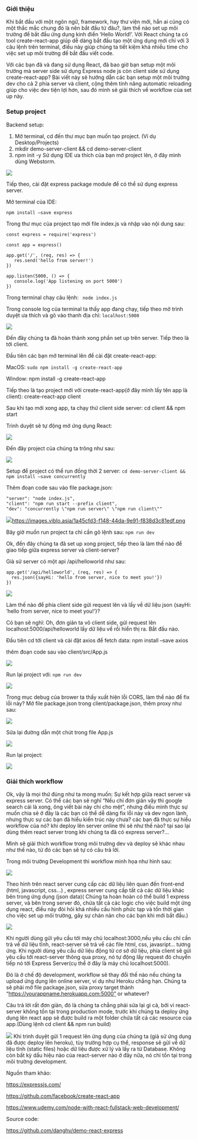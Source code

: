 ### Giới thiệu
Khi bắt đầu với một ngôn ngữ, framework, hay thư viện mới, hẳn ai cũng có một thắc mắc chung đó là nên bắt đầu từ đâu?, làm thế nào set up môi trường để bắt đầu ứng dụng kinh điển ‘Hello World!’. Với React chúng ta có tool create-react-app giúp dễ dàng bắt đầu tạo một ứng dụng mới chỉ với 3 câu lệnh trên terminal, điều này giúp chúng ta tiết kiệm khá nhiều time cho việc set up môi trường để bắt đầu viết code. 

Với các bạn đã và đang sử dụng React, đã bao giờ bạn setup một môi trường mà server side sử dụng Express node js còn client side sử dụng create-react-app? Bài viết này sẽ hướng dẫn các bạn setup một môi trường dev cho cả 2 phía server và client, cộng thêm tính năng automatic reloading giúp cho việc dev tiện lợi hơn, sau đó mình sẽ giải thích về workflow của set up này.

### Setup project
Backend setup:

1. Mở terminal, cd đến thư mục bạn muốn tạo project. (Ví dụ Desktop/Projects)
2. mkdir demo-server-client && cd demo-server-client
3. npm init -y
Sử dụng IDE ưa thích của bạn mở project lên, ở đây mình dùng Webstorm.

![](https://images.viblo.asia/a5449d47-ae49-474d-b5d0-f3f012725a43.png)

Tiếp theo, cài đặt express package module để có thể sử dụng express server.

Mở terminal của IDE:

```
npm install –save express
```

Trong thư mục của project tạo mới file index.js và nhập vào nội dung sau:
```
const express = require('express')
 
const app = express()
 
app.get('/', (req, res) => {
   res.send('hello from server!')
})
 
app.listen(5000, () => {
   console.log('App listening on port 5000')
})
```
Trong terminal chạy câu lệnh:  ` node index.js`

Trong console log của terminal ta thấy app đang chạy, tiếp theo mở trình duyệt ưa thích và gõ vào thanh địa chỉ: `localhost:5000`

![](https://images.viblo.asia/2ba76156-32d0-4866-9166-64e43b3170b2.png)

Đến đây chúng ta đã hoàn thành xong phần set up trên server. Tiếp theo là tới client.

Đầu tiên các bạn mở terminal lên để cài đặt create-react-app:

MacOS: `sudo npm install -g create-react-app`

Window: npm install -g create-react-app

Tiếp theo là tạo project mới với create-react-app(ở đây mình lấy tên app là client): create-react-app client

Sau khi tạo mới xong app, ta chạy thử client side server: cd client && npm start

Trình duyệt sẽ tự động mở ứng dụng React:

![](https://images.viblo.asia/eeaf0456-eb3a-4dc3-bcd2-875ce323e79c.png)

Đến đây project của chúng ta trông như sau:

![](https://images.viblo.asia/26abed48-7862-45c3-b642-8388410cbef7.png)

Setup để project có thể run đồng thời 2 server: `cd demo-server-client && npm install –save concurrently`

Thêm đoạn code sau vào file package.json:

```
"server": "node index.js",
"client": "npm run start --prefix client",
"dev": "concurrently \"npm run server\" \"npm run client\""
```

![](https://images.viblo.asia/1a45cfd3-f148-44da-9e91-f838d3c81edf.png)https://images.viblo.asia/1a45cfd3-f148-44da-9e91-f838d3c81edf.png

Bây giờ muốn run project ta chỉ cần gõ lệnh sau: `npm run dev`

Ok, đến đây chúng ta đã set up xong project, tiếp theo là làm thế nào để giao tiếp giữa express server và client-server?

Giả sử server có một api /api/helloworld như sau:

```
app.get('/api/helloworld', (req, res) => {
  res.json({sayHi: 'hello from server, nice to meet you!'})
})

```

![](https://images.viblo.asia/6c8aeec1-7c6d-49ab-a5d3-71af1a52b301.png)

Làm thế nào để phía client side gửi request lên và lấy về dữ liệu json {sayHi: ‘hello from server, nice to meet you!’}?

Có bạn sẽ nghĩ: Oh, đơn giản ta vô client side, gửi request lên localhost:5000/api/helloworld lấy dữ liệu về rồi hiển thị ra. Bắt đầu nào.

Đầu tiên cd tới client và cài đặt axios để fetch data: npm install –save axios

thêm đoạn code sau vào client/src/App.js

![](https://images.viblo.asia/5ecafff5-9b17-4e3c-9a58-bf6df29c8717.png)

Run lại project với: `npm run dev`

![](https://images.viblo.asia/04f41d11-8a3a-4db2-9db1-6491a98cb94d.png)

Trong mục debug của brower ta thấy xuất hiện lỗi CORS, làm thể nào để fix lỗi này? Mở file package.json trong client/package.json, thêm proxy như sau:

![](https://images.viblo.asia/5f101f2b-f784-4689-8c07-d9b2d9cc9ab6.png)

Sửa lại đường dẫn một chút trong file App.js

![](https://images.viblo.asia/5d248248-fecc-4262-9b1c-4d82ba5e6a3a.png)

Run lại project:

![](https://images.viblo.asia/101b1642-754a-4ff0-a344-e476cf7137be.png)

### Giải thích workflow
Ok, vậy là mọi thứ đúng như ta mong muốn: Sự kết hợp giữa react server và express server. Có thể các bạn sẽ nghĩ “Nếu chỉ đơn giản vậy thì google search cái là xong, ông viết bài này chi cho mệt”, nhưng điều mình thực sự muốn chia sẻ ở đây là các bạn có thể dễ dàng fix lỗi này và dev ngon lành, nhưng thực sự các bạn đã hiểu kiến trúc này chưa? các bạn đã thực sự hiểu workflow của nó? khi deploy lên server online thì sẽ như thế nào? tại sao lại dùng thêm react server trong khi chúng ta đã có express server?…

Mình sẽ giải thích workflow trong môi trường dev và deploy sẽ khác nhau như thế nào, từ đó các bạn sẽ tự có câu trả lời.

Trong môi trường Development thì workflow minh họa như hình sau:

![](https://images.viblo.asia/1fcb21fd-3cb7-41bb-bdb9-95e9511d3507.png)

Theo hình trên react server cung cấp các dữ liệu liên quan đến front-end (html, javascript, css…) , express server cung cấp tất cả các dữ liệu khác bên trong ứng dụng (json data)( Chúng ta hoàn hoàn có thể build 1 express server, và bên trong server đó, chứa tất cả các logic cho việc build một ứng dụng react, điều này đòi hỏi khá nhiều cấu hình phức tạp và tốn thời gian cho việc set up môi trường, gây sự chán nản cho các bạn khi mới bắt đầu.)

![](https://images.viblo.asia/bd2376e3-8554-4677-938d-4d2e0443fe6a.png)

Khi người dùng gửi yêu cầu tới máy chủ localhost:3000,nếu yêu cầu chỉ cần trả về dữ liệu tĩnh, react-server sẽ trả về các file html, css, javasript… tương ứng. Khi người dùng yêu cầu dữ liệu động từ cơ sở dữ liệu, phía client sẽ gửi yêu cầu tới react-server thông qua proxy, nó tự động lấy request đó chuyển tiếp nó tới Express Server(cụ thể ở đây là máy chủ localhost:5000).

Đó là ở chế độ development, workflow sẽ thay đổi thế nào nếu chúng ta upload ứng dụng lên online server, ví dụ như Heroku chẳng hạn. Chúng ta sẽ phải mở file package.json, sửa proxy target thành “https://yourappname.herokuapp.com:5000” or whatever?

Câu trả lời rất đơn giản, đó là chúng ta chẳng phải sửa lại gì cả, bởi vì react-server không tồn tại trong production mode, trước khi chúng ta deploy ứng dụng lên react app sẽ được build ra một folder chứa tất cả các resource của app.(Dùng lệnh cd client && npm run build)

![](https://images.viblo.asia/a7c6ba5c-1e48-4f7b-ba33-9a8f1a9f27d3.png)
Khi trình duyệt gửi 1 request lên ứng dụng của chúng ta (giả sử ứng dụng đã được deploy lên heroku), tùy trường hợp cụ thể, response sẽ gửi về dữ liệu tĩnh (static files) hoặc dữ liệu được xử lý và lấy ra từ Database. Không còn bất kỳ dấu hiệu nào của react-server nào ở đây nữa, nó chỉ tồn tại trong môi trường development.

Nguồn tham khảo:

https://expressjs.com/

https://github.com/facebook/create-react-app

https://www.udemy.com/node-with-react-fullstack-web-development/

Source code:

https://github.com/danghv/demo-react-express